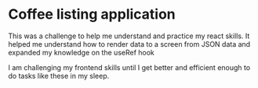 # Coffee listing application

This was a challenge to help me understand and practice my react skills. It helped me understand how to render data to a screen from JSON data and expanded my knowledge on the useRef hook

I am challenging my frontend skills until I get better and efficient enough to do tasks like these in my sleep.
